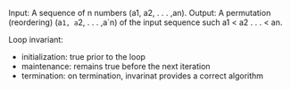 Input: A sequence of n numbers (a1, a2, . . . ,an).
Output: A permutation (reordering) (a`1, a`2, . . . ,a`n) of the input sequence such
a1 < a2 . . . < an.


Loop invariant:
* initialization: true prior to the loop
* maintenance: remains true before the next iteration
* termination: on termination, invarinat provides a correct algorithm